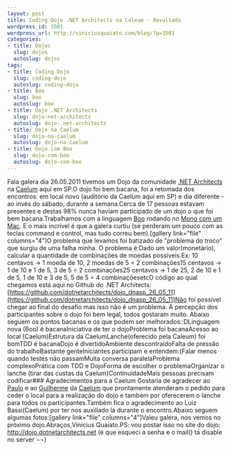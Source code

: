 ```yaml
--- 
layout: post
title: Coding Dojo .NET Architects na Caleum - Resultado
wordpress_id: 3501
wordpress_url: http://viniciusquaiato.com/blog/?p=3501
categories: 
- title: Dojos
  slug: dojos
  autoslug: dojos
tags: 
- title: Coding Dojo
  slug: coding-dojo
  autoslug: coding-dojo
- title: Boo
  slug: boo
  autoslug: boo
- title: Dojo .NET Architects
  slug: dojo-net-architects
  autoslug: dojo-.net-architects
- title: Dojo na Caelum
  slug: dojo-na-caelum
  autoslug: dojo-na-caelum
- title: Dojo com Boo
  slug: dojo-com-boo
  autoslug: dojo-com-boo
---
```

Fala galera dia 26.05.2011 tivemos um Dojo da comunidade [.NET Architects](http://dotnetarchitects.net) na [Caelum](http://www.caelum.com.br/) aqui em SP.O dojo foi bem bacana, foi a retomada dos encontros: em local novo (auditório da Caelum aqui em SP) e dia diferente - ao invés do sábado, durante a semana.Cerca de 17 pessoas estavam presentes e destas 98% nunca haviam participado de um dojo o que foi bem bacana.Trabalhamos com a linguagem [Boo](http://boo.codehaus.org/) rodando no [Mono com um Mac](http://viniciusquaiato.com/blog/category/mono/). <o>E o mais incrível é que a galera curtiu (se perderam um pouco com as teclas command e control, mas tudo correu bem).[gallery link="file" columns="4"]O problema que levamos foi batizado de "problema do troco" que surgiu de uma falha minha. O problema é:Dado um valor(monetário), calcular a quantidade de combinações de moedas possíveis.Ex: 10 centavos -> 1 moeda de 10, 2 moedas de 5 = 2 combinações15 centavos -> 1 de 10 e 1 de 5, 3 de 5 = 2 combinações25 centavos -> 1 de 25, 2 de 10 e 1 de 5, 1 de 10 e 3 de 5, 5 de 5 = 4 combinaçõesetcO código ao qual chegamos está aqui no Github do .NET Architects: [https://github.com/dotnetarchitects/dojo_dnasp_26_05_11](https://github.com/dotnetarchitects/dojo_dnasp_26_05_11)Não foi possível chegar ao final do desafio mas isso não é um problema. A percepção dos participantes sobre o dojo foi bem legal, todos gostaram muito. Abaixo seguem os pontos bacanas e os que podem ser melhorados::DLinguagem nova (Boo) é bacanaIniciativa de ter o dojoProblema foi bacanaAcesso ao local (Caelum)Estrutura da CaelumLanche(oferecido pela Caleum) foi bomTDD é bacanaDojo é divertidoAmbiente descontraídoFalta de pressão do trabalhoBastante genteIniciantes participam e entendem:(Falar menos quando testes não passamMuita conversa paralelaProblema complexoPrática com TDD e DojoForma de escolher o problemaOrganizar o lanche (tirar das custas da Caelum)ContinuidadeMais pessoas precisam codificar### Agradecimentos para a Caelum
Gostaria de agradecer ao [Paulo](http://twitter.com/paulo_caelum) e ao [Guilherme](http://twitter.com/guilhermecaelum) da [Caelum](http://caelum.com.br) que prontamente atenderam o pedido para ceder o local para a realização do dojo e também por oferecerem o lanche para todos os participantes.Também fica o agradecimento ao Luiz Bassi(Caelum) por ter nos auxiliado lá durante o encontro.Abaixo seguem algumas fotos:[gallery link="file" columns="4"]Valeu galera, nos vemos no próximo dojo.Abraços,Vinicius Quaiato.PS: vou postar isso no site do dojo: http://dojo.dotnetarchitects.net (é que esqueci a senha e o mail() tá disable no server ¬¬)</o>
